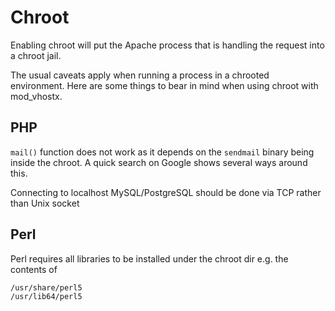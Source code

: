 Chroot
======
Enabling chroot will put the Apache process that is handling the request into a chroot jail. 

The usual caveats apply when running a process in a chrooted environment. Here are some things to bear in mind when using chroot with mod_vhostx.

PHP
---

`mail()` function does not work as it depends on the `sendmail` binary being inside the chroot. A quick search on Google shows several ways around this.

Connecting to localhost MySQL/PostgreSQL should be done via TCP rather than Unix socket

Perl
----
Perl requires all libraries to be installed under the chroot dir e.g. the contents of
```
/usr/share/perl5
/usr/lib64/perl5
```


